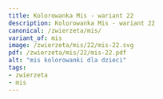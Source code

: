 ```yaml
---
title: Kolorowanka Mis - wariant 22
description: Kolorowanka Mis - wariant 22
canonical: /zwierzeta/mis/
variant_of: mis
image: /zwierzeta/mis/22/mis-22.svg
pdf: /zwierzeta/mis/22/mis-22.pdf
alt: "mis kolorowanki dla dzieci"
tags:
- zwierzeta
- mis
---
```

